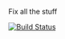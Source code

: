 Fix all the stuff

[![Build Status](https://travis-ci.org/katdiese/MEAN-app.svg?branch=master)](https://travis-ci.org/katdiese/MEAN-app)